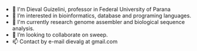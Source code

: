 - 👋 I'm Dieval Guizelini, professor in Federal University of Parana
- 👀 I’m interested in bioinformatics, database and programing languages.
- 🌱 I'm currently research genome assembler and biological sequence analysis.
- 💞️ I’m looking to collaborate on sweep.
- 📫 Contact by e-mail dievalg at gmail.com

<!---
dievalg/dievalg is a ✨ special ✨ repository because its `README.md` (this file) appears on your GitHub profile.
You can click the Preview link to take a look at your changes.
--->
